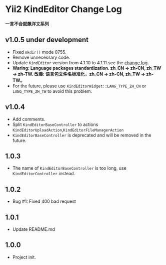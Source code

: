 Yii2 KindEditor Change Log
==========================
**一言不合就飙洋文系列**


v1.0.5 under development
-----------------------

- Fixed `mkdir()` mode 0755.
- Remove unnecessary code.
- Update `KindEditor` version from 4.1.10 to 4.1.11.see the [change log](http://kindeditor.net/docs/changelog.html).
- **Waring: Language packages standardization. zh_CN -> zh-CN, zh_TW -> zh-TW. 改善: 语言包文件名标准化，zh_CN -> zh-CN, zh_TW -> zh-TW。**
- For the future, please use `KindEditorWidget::LANG_TYPE_ZH_CN` or `LANG_TYPE_ZH_TW` to avoid this problem.


v1.0.4
-----------------------

- Add comments.
- Split `KindEditorBaseController` to actions `KindEditorUploadAction`,`KindEditorFileManagerAction`
- `KindEditorBaseController` is deprecated and will be removed in the future.


1.0.3
-----------------------

- The name of `KindEditorBaseController` is too long, use `KindEditorController` instead.


1.0.2
-----------------------

- Bug #1: Fixed 400 bad request


1.0.1
-----------------------

- Update README.md


1.0.0
-----------------------

- Project init.